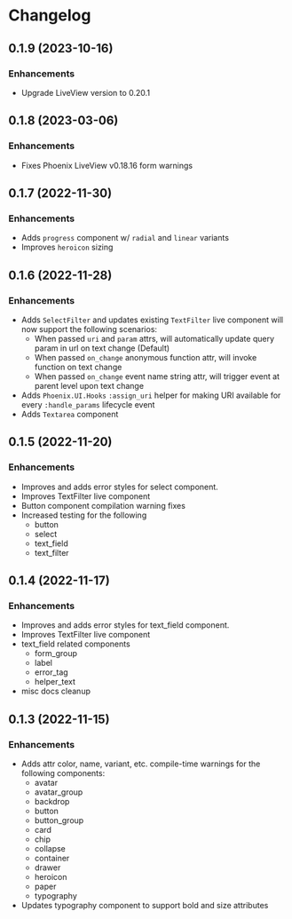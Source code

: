 # Changelog

## 0.1.9 (2023-10-16)

### Enhancements

- Upgrade LiveView version to 0.20.1 

## 0.1.8 (2023-03-06)

### Enhancements

- Fixes Phoenix LiveView v0.18.16 form warnings

## 0.1.7 (2022-11-30)

### Enhancements

- Adds `progress` component w/ `radial` and `linear` variants
- Improves `heroicon` sizing

## 0.1.6 (2022-11-28)

### Enhancements

- Adds `SelectFilter` and updates existing `TextFilter` live component will now support the following scenarios:
  - When passed `uri` and `param` attrs, will automatically update query param in url on text change (Default)
  - When passed `on_change` anonymous function attr, will invoke function on text change
  - When passed `on_change` event name string attr, will trigger event at parent level upon text change
- Adds `Phoenix.UI.Hooks` `:assign_uri` helper for making URI available for every `:handle_params` lifecycle event
- Adds `Textarea` component

## 0.1.5 (2022-11-20)

### Enhancements

- Improves and adds error styles for select component.
- Improves TextFilter live component
- Button component compilation warning fixes
- Increased testing for the following
  - button
  - select
  - text_field
  - text_filter

## 0.1.4 (2022-11-17)

### Enhancements

- Improves and adds error styles for text_field component.
- Improves TextFilter live component
- text_field related components
  - form_group
  - label
  - error_tag
  - helper_text
- misc docs cleanup

## 0.1.3 (2022-11-15)

### Enhancements

- Adds attr color, name, variant, etc. compile-time warnings for the following components:
  - avatar
  - avatar_group
  - backdrop
  - button
  - button_group
  - card
  - chip
  - collapse
  - container
  - drawer
  - heroicon
  - paper
  - typography
- Updates typography component to support bold and size attributes
